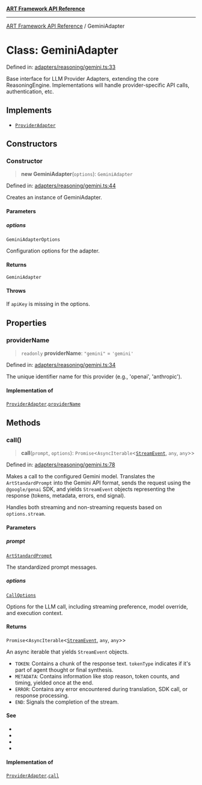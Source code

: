 [**ART Framework API Reference**](../README.md)

***

[ART Framework API Reference](../README.md) / GeminiAdapter

# Class: GeminiAdapter

Defined in: [adapters/reasoning/gemini.ts:33](https://github.com/hashangit/ART/blob/d99cb328093f6dec701b3289d82d5abbf64a3736/src/adapters/reasoning/gemini.ts#L33)

Base interface for LLM Provider Adapters, extending the core ReasoningEngine.
Implementations will handle provider-specific API calls, authentication, etc.

## Implements

- [`ProviderAdapter`](../interfaces/ProviderAdapter.md)

## Constructors

### Constructor

> **new GeminiAdapter**(`options`): `GeminiAdapter`

Defined in: [adapters/reasoning/gemini.ts:44](https://github.com/hashangit/ART/blob/d99cb328093f6dec701b3289d82d5abbf64a3736/src/adapters/reasoning/gemini.ts#L44)

Creates an instance of GeminiAdapter.

#### Parameters

##### options

`GeminiAdapterOptions`

Configuration options for the adapter.

#### Returns

`GeminiAdapter`

#### Throws

If `apiKey` is missing in the options.

## Properties

### providerName

> `readonly` **providerName**: `"gemini"` = `'gemini'`

Defined in: [adapters/reasoning/gemini.ts:34](https://github.com/hashangit/ART/blob/d99cb328093f6dec701b3289d82d5abbf64a3736/src/adapters/reasoning/gemini.ts#L34)

The unique identifier name for this provider (e.g., 'openai', 'anthropic').

#### Implementation of

[`ProviderAdapter`](../interfaces/ProviderAdapter.md).[`providerName`](../interfaces/ProviderAdapter.md#providername)

## Methods

### call()

> **call**(`prompt`, `options`): `Promise`\<`AsyncIterable`\<[`StreamEvent`](../interfaces/StreamEvent.md), `any`, `any`\>\>

Defined in: [adapters/reasoning/gemini.ts:78](https://github.com/hashangit/ART/blob/d99cb328093f6dec701b3289d82d5abbf64a3736/src/adapters/reasoning/gemini.ts#L78)

Makes a call to the configured Gemini model.
Translates the `ArtStandardPrompt` into the Gemini API format, sends the request
using the `@google/genai` SDK, and yields `StreamEvent` objects representing
the response (tokens, metadata, errors, end signal).

Handles both streaming and non-streaming requests based on `options.stream`.

#### Parameters

##### prompt

[`ArtStandardPrompt`](../type-aliases/ArtStandardPrompt.md)

The standardized prompt messages.

##### options

[`CallOptions`](../interfaces/CallOptions.md)

Options for the LLM call, including streaming preference, model override, and execution context.

#### Returns

`Promise`\<`AsyncIterable`\<[`StreamEvent`](../interfaces/StreamEvent.md), `any`, `any`\>\>

An async iterable that yields `StreamEvent` objects.
  - `TOKEN`: Contains a chunk of the response text. `tokenType` indicates if it's part of agent thought or final synthesis.
  - `METADATA`: Contains information like stop reason, token counts, and timing, yielded once at the end.
  - `ERROR`: Contains any error encountered during translation, SDK call, or response processing.
  - `END`: Signals the completion of the stream.

#### See

 - 
 - 
 - 
 - 

#### Implementation of

[`ProviderAdapter`](../interfaces/ProviderAdapter.md).[`call`](../interfaces/ProviderAdapter.md#call)
